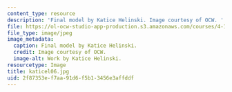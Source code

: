 ```yaml
---
content_type: resource
description: 'Final model by Katice Helinski. Image courtesy of OCW. '
file: https://ol-ocw-studio-app-production.s3.amazonaws.com/courses/4-196-architecture-design-level-ii-cuba-studio-spring-2004/2f87353ef7aa91d6f5b13456e3affddf_katicel06.jpg
file_type: image/jpeg
image_metadata:
  caption: Final model by Katice Helinski.
  credit: Image courtesy of OCW.
  image-alt: Work by Katice Helinski.
resourcetype: Image
title: katicel06.jpg
uid: 2f87353e-f7aa-91d6-f5b1-3456e3affddf
---
```

